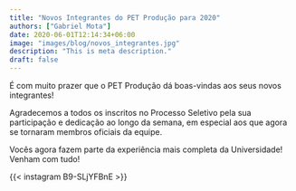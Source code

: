 ```yaml
---
title: "Novos Integrantes do PET Produção para 2020"
authors: ["Gabriel Mota"]
date: 2020-06-01T12:14:34+06:00
image: "images/blog/novos_integrantes.jpg"
description: "This is meta description."
draft: false
---
```


É com muito prazer que o PET Produção dá boas-vindas aos seus novos integrantes!

Agradecemos a todos os inscritos no Processo Seletivo pela sua participação e dedicação ao longo da semana, em especial aos que agora se tornaram membros oficiais da equipe.

Vocês agora fazem parte da experiência mais completa da Universidade! Venham com tudo!

{{< instagram B9-SLjYFBnE >}}

